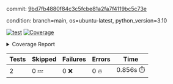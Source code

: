 commit: [9bd7fb4880f84c3c5fcbe81a2fa7f4119bc5c73e](https://github.com/rcmdnk/python-template/tree/9bd7fb4880f84c3c5fcbe81a2fa7f4119bc5c73e)

condition: branch=main, os=ubuntu-latest, python_version=3.10

[![test](https://github.com/rcmdnk/python-template/actions/workflows/test.yml/badge.svg)](https://github.com/rcmdnk/python-template/actions/runs/9607313341)
<a href="https://github.com/rcmdnk/python-template/blob/9bd7fb4880f84c3c5fcbe81a2fa7f4119bc5c73e/README.md"><img alt="Coverage" src="https://img.shields.io/badge/Coverage-100%25-brightgreen.svg" /></a><details><summary>Coverage Report </summary><table><tr><th>File</th><th>Stmts</th><th>Miss</th><th>Cover</th></tr><tbody><tr><td><b>TOTAL</b></td><td><b>4</b></td><td><b>0</b></td><td><b>100%</b></td></tr></tbody></table></details>

| Tests | Skipped | Failures | Errors | Time |
| ----- | ------- | -------- | -------- | ------------------ |
| 2 | 0 :zzz: | 0 :x: | 0 :fire: | 0.856s :stopwatch: |

